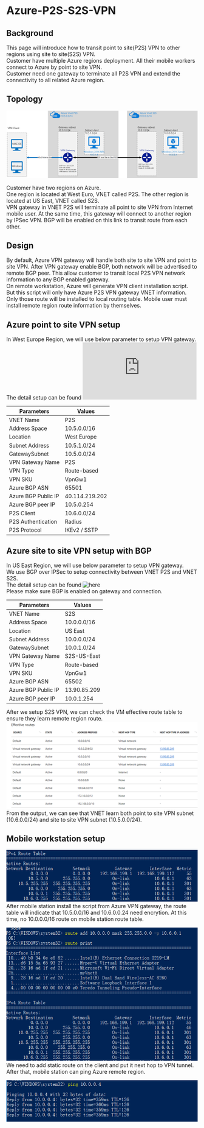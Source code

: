 Azure-P2S-S2S-VPN
==========================================

Background
-------------------------
This page will introduce how to transit point to site(P2S) VPN to other regions using site to site(S2S) VPN. <br>
Customer have multiple Azure regions deployment. All their mobile workers connect to Azure by point to site VPN. <br>
Customer need one gateway to terminate all P2S VPN and extend the connectivity to all related Azure region. <br>

Topology
----------------
![](https://github.com/yinghli/Azure-P2S-S2S-VPN/blob/master/topology.PNG)

Customer have two regions on Azure. <br>
One region is located at West Euro, VNET called P2S. The other region is located at US East, VNET called S2S.<br>
VPN gateway in VNET P2S will terminate all point to site VPN from Internet mobile user. At the same time, this gateway will connect to another region by IPSec VPN. BGP will be enabled on this link to transit route from each other. <br>

Design
-------------------------
By default, Azure VPN gateway will handle both site to site VPN and point to site VPN. After VPN gateway enable BGP, both network will be advertised to remote BGP peer. This allow customer to transit local P2S VPN network information to any BGP enabled gateway. <br>
On remote workstation, Azure will generate VPN client installation script. But this script will only have Azure P2S VPN gateway VNET information. Only those route will be installed to local routing table. Mobile user must install remote region route information by themselves. <br>

Azure point to site VPN setup
------------------------------
In West Europe Region, we will use below parameter to setup VPN gateway. <br>
The detail setup can be found ![here](https://github.com/yinghli/Azure-P2S-VPN/blob/master/README.md)<br>

Parameters            | Values
----------------------| -------------
VNET Name             | P2S
Address Space         | 10.5.0.0/16
Location              | West Europe
Subnet Address        | 10.5.1.0/24
GatewaySubnet         | 10.5.0.0/24
VPN Gateway Name      | P2S
VPN Type              | Route-based
VPN SKU               | VpnGw1
Azure BGP ASN         | 65501
Azure BGP Public IP   | 40.114.219.202
Azure BGP peer IP     | 10.5.0.254
P2S Client            | 10.6.0.0/24
P2S Authentication    | Radius
P2S Protocol          | IKEv2 / SSTP

Azure site to site VPN setup with BGP
------------------------------------
In US East Region, we will use below parameter to setup VPN gateway. <br>
We use BGP over IPSec to setup connectivity between VNET P2S and VNET S2S. <br>
The detail setup can be found ![here](https://docs.microsoft.com/en-us/azure/vpn-gateway/vpn-gateway-howto-vnet-vnet-resource-manager-portal) <br>
Please make sure BGP is enabled on gateway and connection. <br>

Parameters            | Values
----------------------| -------------
VNET Name             | S2S
Address Space         | 10.0.0.0/16
Location              | US East
Subnet Address        | 10.0.0.0/24
GatewaySubnet         | 10.0.1.0/24
VPN Gateway Name      | S2S-US-East
VPN Type              | Route-based
VPN SKU               | VpnGw1
Azure BGP ASN         | 65502
Azure BGP Public IP   | 13.90.85.209
Azure BGP peer IP     | 10.0.1.254

After we setup S2S VPN, we can check the VM effective route table to ensure they learn remote region route. <br>
![](https://github.com/yinghli/Azure-P2S-S2S-VPN/blob/master/Route.PNG)
From the output, we can see that VNET learn both point to site VPN subnet (10.6.0.0/24) and site to site VPN subnet (10.5.0.0/24). <br>

Mobile workstation setup
-------------------------

![](https://github.com/yinghli/Azure-P2S-S2S-VPN/blob/master/Mobile.PNG)
After mobile station install the script from Azure VPN gateway, the route table will indicate that 10.5.0.0/16 and 10.6.0.0.24 need encrytion. At this time, no 10.0.0.0/16 route on mobile station route table.

![](https://github.com/yinghli/Azure-P2S-S2S-VPN/blob/master/Mobile1.PNG)
We need to add static route on the client and put it next hop to VPN tunnel. After that, mobile station can ping Azure remote region.

![](https://github.com/yinghli/Azure-P2S-S2S-VPN/blob/master/ping.PNG)

